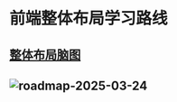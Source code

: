 # 前端整体布局学习路线

##    [整体布局脑图](https://front-talk.com/roadmap)  

## ![roadmap-2025-03-24](./assets/roadmap-2025-03-24.png)
